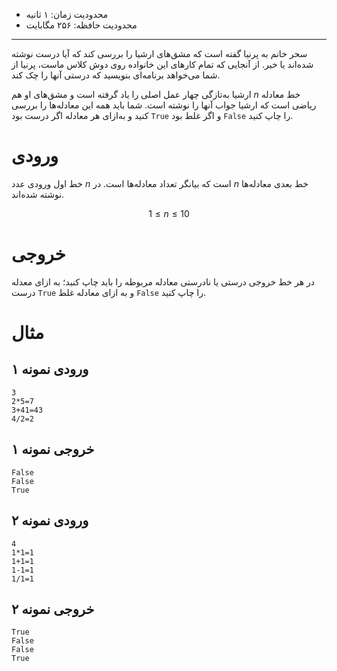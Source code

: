 [_metadata_:id]:- "arshiyas-homework"
[_metadata_:title]:- "مشق ارشیا"
[_metadata_:level]:- "medium"
[_metadata_:author]:- "ایلیا کاهنی"
[_metadata_:series]:- "strings-and-vectors"

+ محدودیت زمان: ۱ ثانیه
+ محدودیت حافظه: ۲۵۶ مگابایت

----------

سحر خانم به پرنیا گفته است که مشق‌های ارشیا را بررسی کند که آیا درست نوشته شده‌اند یا خیر. از آنجایی که تمام کارهای این خانواده روی دوش کلاس ماست، پرنیا از شما می‌خواهد برنامه‌ای بنویسید که درستی آنها را چک کند.

ارشیا به‌تازگی چهار عمل اصلی را یاد گرفته است و مشق‌های او هم $n$ خط معادله ریاضی است که ارشیا جواب آنها را نوشته است. شما باید همه این معادله‌ها را بررسی کنید و به‌ازای هر معادله اگر درست بود `True` و اگر غلط بود `False` را چاپ کنید.

# ورودی

خط اول ورودی عدد $n$ است که بیانگر تعداد معادله‌ها است. در $n$ خط بعدی معادله‌ها نوشته شده‌اند.

$$1 \leq n \leq 10$$

# خروجی

در هر خط خروجی درستی یا نادرستی معادله مربوطه را باید چاپ کنید؛ به ازای معدله درست `True` و به ازای معادله غلط `False` را چاپ کنید.

# مثال
## ورودی نمونه ۱
```
3
2*5=7
3+41=43
4/2=2
```


## خروجی نمونه ۱
```
False
False
True
```


## ورودی نمونه ۲
```
4
1*1=1
1+1=1
1-1=1
1/1=1
```


## خروجی نمونه ۲
```
True
False
False
True
```

